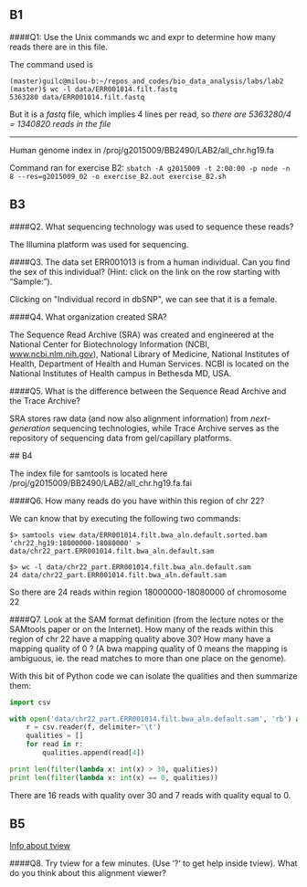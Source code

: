 ## B1

####Q1: Use the Unix commands wc and expr to determine how many reads there are in this file.

The command used is 

```
(master)guilc@milou-b:~/repos_and_codes/bio_data_analysis/labs/lab2 (master)$ wc -l data/ERR001014.filt.fastq
5363280 data/ERR001014.filt.fastq
```

But it is a _fastq_ file, which implies 4 lines per read, so *there are 5363280/4 = 1340820
reads in the file*

<hr />

Human genome index in /proj/g2015009/BB2490/LAB2/all_chr.hg19.fa

Command ran for exercise B2: `sbatch -A g2015009 -t 2:00:00 -p node -n 8 --res=g2015009_02 -o exercise_B2.out exercise_B2.sh`
## B3

####Q2. What sequencing technology was used to sequence these reads?

The Illumina platform was used for sequencing. 

####Q3. The data set ERR001013 is from a human individual. Can you find the sex of this individual? (Hint: click on the link on the row starting with “Sample:”).

Clicking on "Individual record in dbSNP", we can see that it is a female. 

####Q4. What organization created SRA?

The Sequence Read Archive (SRA) was created and engineered at the National Center 
for Biotechnology Information (NCBI, www.ncbi.nlm.nih.gov), National Library of Medicine, 
National Institutes of Health, Department of Health and Human Services. NCBI is located 
on the National Institutes of Health campus in Bethesda MD, USA.

####Q5. What is the difference between the Sequence Read Archive and the Trace Archive?

SRA stores raw data (and now also alignment information) from _next-generation_ sequencing technologies, 
while Trace Archive serves as the repository of sequencing data from gel/capillary platforms.

## B4

The index file for samtools is located here /proj/g2015009/BB2490/LAB2/all_chr.hg19.fa.fai

####Q6. How many reads do you have within this region of chr 22?

We can know that by executing the following two commands:

```
$> samtools view data/ERR001014.filt.bwa_aln.default.sorted.bam 'chr22_hg19:18000000-18080000' > data/chr22_part.ERR001014.filt.bwa_aln.default.sam

$> wc -l data/chr22_part.ERR001014.filt.bwa_aln.default.sam
24 data/chr22_part.ERR001014.filt.bwa_aln.default.sam
```

So there are 24 reads within region 18000000-18080000 of chromosome 22

####Q7. Look at the SAM format definition (from the lecture notes or the SAMtools paper or on the Internet). How many of the reads within this region of chr 22 have a mapping quality above 30? How many have a mapping quality of 0 ? (A bwa mapping quality of 0 means the mapping is ambiguous, ie. the read matches to more than one place on the genome).

With this bit of Python code we can isolate the qualities and then summarize them:

```python
import csv

with open('data/chr22_part.ERR001014.filt.bwa_aln.default.sam', 'rb') as f:
	r = csv.reader(f, delimiter='\t')
	qualities = []
	for read in r:
		qualities.append(read[4])

print len(filter(lambda x: int(x) > 30, qualities))
print len(filter(lambda x: int(x) == 0, qualities))
```

There are 16 reads with quality over 30 and 7 reads with quality equal to 0.

## B5

[Info about tview](http://samtools.sourceforge.net/tview.shtml)

####Q8. Try tview for a few minutes. (Use ‘?’ to get help inside tview). What do you think about this alignment viewer?
